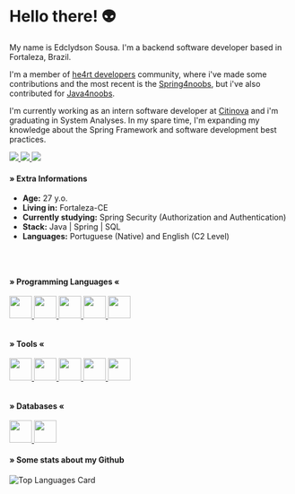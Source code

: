 # Hello there! 👽
My name is Edclydson Sousa. I'm a backend software developer based in Fortaleza, Brazil.

I'm a member of [he4rt developers](https://github.com/he4rt) community, where i've made some contributions and the most recent is the [Spring4noobs](https://github.com/Edclydson/Spring4noobs), but i've also contributed for [Java4noobs](https://github.com/paulorievrs/java4noobs). 

I'm currently working as an intern software developer at [Citinova](https://www.linkedin.com/company/fundacao-ciencia-tecnologia-citinova) and i'm graduating in System Analyses. In my spare time, I'm expanding my knowledge about the Spring Framework and software development best practices.

<div>
 <a href="https://www.linkedin.com/in/edclydson" target="_blank">
  <img src="https://img.shields.io/badge/-LinkedIn-%230077B5?style=for-the-badge&logo=linkedin&logoColor=white" target="_blank">
 </a>
 <a target='_blank' href="https://twitter.com/edclydson">
  <img src="https://img.shields.io/badge/Twitter-1DA1F2?style=for-the-badge&logo=twitter&logoColor=white">
 </a>
 <a target='_blank' href="https://instagram.com/edclydson">
  <img src="https://img.shields.io/badge/Instagram-E4405F?style=for-the-badge&logo=instagram&logoColor=white">
 </a>
</div>

#### » Extra Informations
  * **Age:** 27 y.o.
  * **Living in:** Fortaleza-CE
  * **Currently studying:** Spring Security (Authorization and Authentication)
  * **Stack:** Java | Spring | SQL
  * **Languages:** Portuguese (Native) and English (C2 Level)
  ##
 
  <br>
    <br>  
      <div>
        <b>» Programming Languages «</b>
        <br>
        <br>  
        <a href="https://www.oracle.com/br/java/" target="_blank">
          <img src="https://cdn.jsdelivr.net/gh/devicons/devicon/icons/java/java-original.svg" width="40" height="40"/>
        </a>
        <a href="https://www.python.org/" target="_blank"> 
          <img src="https://cdn.jsdelivr.net/gh/devicons/devicon/icons/python/python-original.svg" width="40" height="40"/>
        </a>
        <a href="https://www.javascript.com/" target="_blank"> 
          <img src="https://cdn.jsdelivr.net/gh/devicons/devicon/icons/javascript/javascript-original.svg" width="40" height="40"/>
        </a>
        <a href="https://www.typescriptlang.org/" target="_blank"> 
          <img src="https://cdn.jsdelivr.net/gh/devicons/devicon/icons/typescript/typescript-original.svg" width="40" height="40"/>
        </a>
        <a href="https://dart.dev/" target="_blank">
          <img src="https://cdn.jsdelivr.net/gh/devicons/devicon/icons/dart/dart-original.svg" width="40" height="40"/>
        </a>
      </div>
      <br><br>
      <div>
        <b>» Tools «</b>
        <br>
        <br>
        <a href="https://spring.io/" target="_blank">
          <img src="https://cdn.jsdelivr.net/gh/devicons/devicon/icons/spring/spring-original.svg" width="40" height="40"/>
        </a>
        <a href="https://angular.io/" target="_blank">
          <img src="https://cdn.jsdelivr.net/gh/devicons/devicon/icons/angularjs/angularjs-original.svg" width="40" height="40"/>
        </a>
        <a href="https://flutter.dev/" target="_blank">
          <img src="https://cdn.jsdelivr.net/gh/devicons/devicon/icons/flutter/flutter-original.svg" width="40" height="40"/>
        </a>
        <a href="https://git-scm.com/" target="_blank">
          <img src="https://cdn.jsdelivr.net/gh/devicons/devicon/icons/git/git-original.svg" width="40" height="40"/>
        </a>
        <a href="https://hub.docker.com/" target="_blank">
          <img src="https://cdn.jsdelivr.net/gh/devicons/devicon/icons/docker/docker-original.svg" width="40" height="40"/>
        </a>
      </div>
        <br>
        <br>
      <div>
        <b>» Databases «</b>
        <br>
        <br>
        <a href="https://mysql.com/" target="_blank">
          <img src="https://cdn.jsdelivr.net/gh/devicons/devicon/icons/mysql/mysql-original.svg" width="40" height="40"/>
        </a>
        <a href="https://postgresql.org/" target="_blank">
          <img src="https://cdn.jsdelivr.net/gh/devicons/devicon/icons/postgresql/postgresql-original.svg" width="40" height="40"/>
        </a>
      </div>

#### » Some stats about my Github
![Top Languages Card](https://github-readme-stats-sigma-five.vercel.app/api/top-langs/?username=edclydson&layout=compact)
      
##

